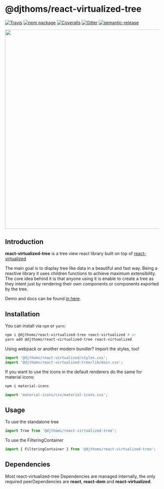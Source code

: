 # @djthoms/react-virtualized-tree

[![Travis][build-badge]][build]
[![npm package][npm-badge]][npm]
[![Coveralls][coveralls-badge]][coveralls]
[![Gitter](https://img.shields.io/gitter/room/nwjs/nw.js.svg)](https://gitter.im/react-virtualized-tree/Lobby)
[![semantic-release](https://img.shields.io/badge/%20%20%F0%9F%93%A6%F0%9F%9A%80-semantic--release-e10079.svg)](https://github.com/semantic-release/semantic-release)

[build-badge]: https://img.shields.io/travis/diogofcunha/react-virtualized-tree/master.png?style=flat-square
[build]: https://travis-ci.org/diogofcunha/react-virtualized-tree
[npm-badge]: https://img.shields.io/npm/v/react-virtualized-tree.png?style=flat-square
[npm]: https://www.npmjs.com/package/@djthoms/react-virtualized-tree
[coveralls-badge]: https://img.shields.io/coveralls/diogofcunha/react-virtualized-tree/master.png?style=flat-square
[coveralls]: https://coveralls.io/github/diogofcunha/react-virtualized-tree

<div align="center" style="margin-bottom: 30px;">
<img src="https://user-images.githubusercontent.com/1521183/37708046-14cf3fb4-2cfd-11e8-9fad-8c0d557397cd.gif" width="650"/>
</div>

## Introduction

**react-virtualized-tree** is a tree view react library built on top of [react-virtualized](https://bvaughn.github.io/react-virtualized/#/components/List)

The main goal is to display tree like data in a beautiful and fast way. Being a reactive library it uses children functions to achieve maximum extensibility. The core idea behind it is that anyone using it is enable to create a tree as they intent just by rendering their own components or components exported by the tree.

Demo and docs can be found [in here](https://diogofcunha.github.io/react-virtualized-tree/#/examples/basic-tree).

## Installation

You can install via `npm` or `yarn`:

```sh
npm i @djthoms/react-virtualized-tree react-virtualized # or
yarn add @djthoms/react-virtualized-tree react-virtualized
```

Using webpack or another modern bundler? Import the styles, too!

```js
import '@djthoms/react-virtualized/styles.css';
import '@djthoms/react-virtualized-tree/lib/main.css';
```

If you want to use the icons in the default renderers do the same for material icons:

```sh
npm i material-icons
```

```js
import 'material-icons/css/material-icons.css';
```

## Usage

To use the standalone tree

```js
import Tree from '@djthoms/react-virtualized-tree';
```

To use the FilteringContainer

```js
import { FilteringContainer } from '@djthoms/react-virtualized-tree';
```

## Dependencies

Most react-virtualized-tree Dependencies are managed internally, the only required peerDependencies are **react**, **react-dom** and **react-virtualized**.
